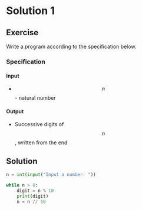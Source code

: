 # Solution 1

## Exercise

Write a program according to the specification below.

### Specification

#### Input

* $$n$$ - natural number

#### Output

* Successive digits of $$n$$, written from the end

## Solution

```python
n = int(input("Input a number: "))

while n > 0:
    digit = n % 10
    print(digit)
    n = n // 10
```
